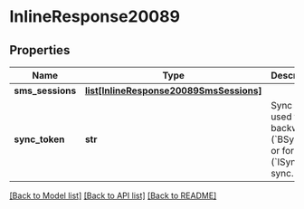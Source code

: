 # InlineResponse20089

## Properties
Name | Type | Description | Notes
------------ | ------------- | ------------- | -------------
**sms_sessions** | [**list[InlineResponse20089SmsSessions]**](InlineResponse20089SmsSessions.md) |  | [optional] 
**sync_token** | **str** | Sync token used for a backward (&#x60;BSync&#x60;) or forward (&#x60;ISync&#x60;) sync. | [optional] 

[[Back to Model list]](../README.md#documentation-for-models) [[Back to API list]](../README.md#documentation-for-api-endpoints) [[Back to README]](../README.md)

